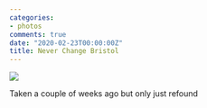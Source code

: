 ```yaml
---
categories:
- photos
comments: true
date: "2020-02-23T00:00:00Z"
title: Never Change Bristol
---
```

  
<img src="/assets/images/articles/yesitdoes.jpg" class="responsive"><br>

Taken a couple of weeks ago but only just refound  
